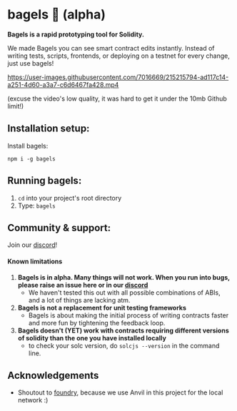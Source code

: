 
# bagels 🥯 (alpha)

**Bagels is a rapid prototyping tool for Solidity.**

We made Bagels you can see smart contract edits instantly. Instead of writing tests, scripts, frontends, or deploying on a testnet for every change, just use bagels!

https://user-images.githubusercontent.com/7016669/215215794-ad117c14-a251-4d60-a3a7-c6d6467fa428.mp4

(excuse the video's low quality, it was hard to get it under the 10mb Github limit!)

## Installation setup:

Install bagels: 
``` 
npm i -g bagels 
```

## Running bagels: 
1) `cd` into your project's root directory
2) Type: `bagels`


## Community & support: 

Join our [discord](https://discord.gg/DC77fxj3ks)!

#### Known limitations
1) **Bagels is in alpha. Many things will not work. When you run into bugs, please raise an issue here or in our [discord](https://discord.gg/DC77fxj3ks)**
   - We haven't tested this out with all possible combinations of ABIs, and a lot of things are lacking atm. 
2) **Bagels is not a replacement for unit testing frameworks**
   - Bagels is about making the initial process of writing contracts faster and more fun by tightening the feedback loop.
3) **Bagels doesn't (YET) work with contracts requiring different versions of solidity than the one you have installed locally**
   - to check your solc version, do `solcjs --version` in the command line.

## Acknowledgements

- Shoutout to [foundry](https://github.com/foundry-rs/foundry), because we use Anvil in this project for the local network :)